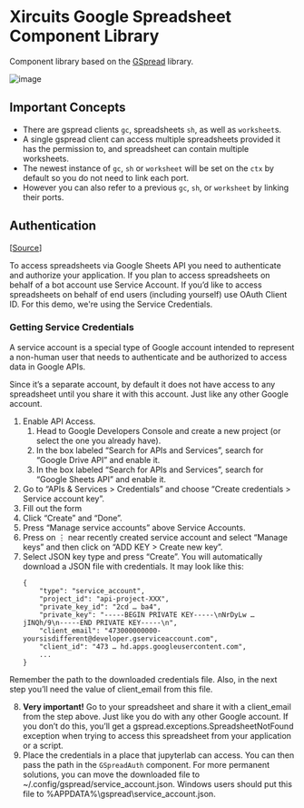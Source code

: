 # Xircuits Google Spreadsheet Component Library


Component library based on the [GSpread](https://github.com/burnash/gspread) library.

![image](https://github.com/XpressAI/xai-gspread/assets/68586800/b4c61851-47bc-4e89-b5de-5d9c4aa985b1)


## Important Concepts
- There are gspread clients `gc`, spreadsheets `sh`, as well as `worksheet`s.
- A single gspread client can access multiple spreadsheets provided it has the permission to, and spreadsheet can contain multiple worksheets.
- The newest instance of `gc`, `sh` or `worksheet` will be set on the `ctx` by default so you do not need to link each port.
- However you can also refer to a previous `gc`, `sh`, or `worksheet` by linking their ports.


## Authentication

[[Source](https://docs.gspread.org/en/latest/oauth2.html)]

To access spreadsheets via Google Sheets API you need to authenticate and authorize your application. If you plan to access spreadsheets on behalf of a bot account use Service Account. If you’d like to access spreadsheets on behalf of end users (including yourself) use OAuth Client ID. For this demo, we're using the Service Credentials.

### Getting Service Credentials

A service account is a special type of Google account intended to represent a non-human user that needs to authenticate and be authorized to access data in Google APIs.

Since it’s a separate account, by default it does not have access to any spreadsheet until you share it with this account. Just like any other Google account.


1. Enable API Access.
    1. Head to Google Developers Console and create a new project (or select the one you already have).
    2. In the box labeled “Search for APIs and Services”, search for “Google Drive API” and enable it.
    3. In the box labeled “Search for APIs and Services”, search for “Google Sheets API” and enable it.
2. Go to “APIs & Services > Credentials” and choose “Create credentials > Service account key”.
3. Fill out the form
4. Click “Create” and “Done”.
5. Press “Manage service accounts” above Service Accounts.
6. Press on ⋮ near recently created service account and select “Manage keys” and then click on “ADD KEY > Create new key”.
7. Select JSON key type and press “Create”.
You will automatically download a JSON file with credentials. It may look like this:
    ```
    {
        "type": "service_account",
        "project_id": "api-project-XXX",
        "private_key_id": "2cd … ba4",
        "private_key": "-----BEGIN PRIVATE KEY-----\nNrDyLw … jINQh/9\n-----END PRIVATE KEY-----\n",
        "client_email": "473000000000-yoursisdifferent@developer.gserviceaccount.com",
        "client_id": "473 … hd.apps.googleusercontent.com",
        ...
    }
    ```
  Remember the path to the downloaded credentials file. Also, in the next step you’ll need the value of client_email from this file.

8. **Very important!** Go to your spreadsheet and share it with a client_email from the step above. Just like you do with any other Google account. If you don’t do this, you’ll get a gspread.exceptions.SpreadsheetNotFound exception when trying to access this spreadsheet from your application or a script.
9. Place the credentials in a place that jupyterlab can access. You can then pass the path in the `GSpreadAuth` component. For more permanent solutions, you can move the downloaded file to ~/.config/gspread/service_account.json. Windows users should put this file to %APPDATA%\gspread\service_account.json.

